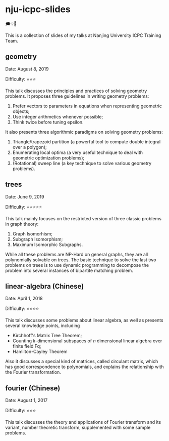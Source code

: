 # nju-icpc-slides

🗯️💡🎈

This is a collection of slides of my talks at Nanjing University ICPC Training Team. 

## geometry

Date: August 8, 2019

Difficulty: ⭐⭐⭐

This talk discusses the principles and practices of solving geometry problems. It proposes three guidelines in writing geometry problems:

1. Prefer vectors to parameters in equations when representing geometric objects;
2. Use integer arithmetics whenever possible;
3. Think twice before tuning epsilon.

It also presents three algorithmic paradigms on solving geometry problems:

1. Triangle/trapezoid partition (a powerful tool to compute double integral over a polygon);
2. Enumerating local optima (a very useful technique to deal with geometric optimization problems);
3. (Rotational) sweep line (a key technique to solve various geometry problems).

## trees

Date: June 9, 2019

Difficulty: ⭐⭐⭐⭐⭐

This talk mainly focuses on the restricted version of three classic problems in graph theory:

1. Graph Isomorhism;
2. Subgraph Isomorphism;
3. Maximum Isomorphic Subgraphs.

While all these problems are NP-Hard on general graphs, they are all polynomially solvable on trees. The basic technique to solve the last two problems on trees is to use dynamic programming to decompose the problem into several instances of bipartite matching problem.

## linear-algebra (Chinese)

Date: April 1, 2018

Difficulty: ⭐⭐⭐⭐

This talk discusses some problems about linear algebra, as well as presents several knowledge points, including

- Kirchhoff's Matrix Tree Theorem;
- Counting *k*-dimensional subspaces of *n* dimensional linear algebra over finite field Fq;
- Hamilton-Cayley Theorem

Also it discusses a special kind of matrices, called circulant matrix, which has good correspondence to polynomials, and explains the relationship with the Fourier transformation.

## fourier (Chinese)

Date: August 1, 2017

Difficulty: ⭐⭐⭐

This talk discusses the theory and applications of Fourier transform and its variant, number theoretic transform, supplemented with some sample problems.

